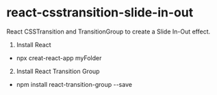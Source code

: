 # react-csstransition-slide-in-out
React CSSTransition and TransitionGroup to create a Slide In-Out effect.

1. Install React

  - npx creat-react-app myFolder

2. Install React Transition Group
  
  - npm install react-transition-group --save
